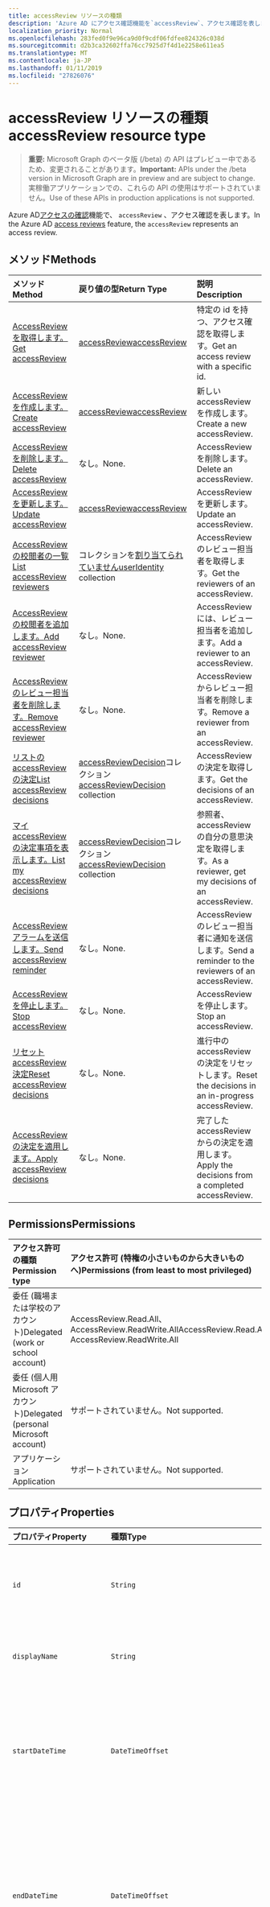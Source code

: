 ```yaml
---
title: accessReview リソースの種類
description: 'Azure AD にアクセス確認機能を`accessReview`、アクセス確認を表します。  '
localization_priority: Normal
ms.openlocfilehash: 283fed0f9e96ca9d0f9cdf06fdfee824326c038d
ms.sourcegitcommit: d2b3ca32602ffa76cc7925d7f4d1e2258e611ea5
ms.translationtype: MT
ms.contentlocale: ja-JP
ms.lasthandoff: 01/11/2019
ms.locfileid: "27826076"
---
```

# <a name="accessreview-resource-type"></a><span data-ttu-id="ac5d2-103">accessReview リソースの種類</span><span class="sxs-lookup"><span data-stu-id="ac5d2-103">accessReview resource type</span></span>

> <span data-ttu-id="ac5d2-104">**重要:** Microsoft Graph のベータ版 (/beta) の API はプレビュー中であるため、変更されることがあります。</span><span class="sxs-lookup"><span data-stu-id="ac5d2-104">**Important:** APIs under the /beta version in Microsoft Graph are in preview and are subject to change.</span></span> <span data-ttu-id="ac5d2-105">実稼働アプリケーションでの、これらの API の使用はサポートされていません。</span><span class="sxs-lookup"><span data-stu-id="ac5d2-105">Use of these APIs in production applications is not supported.</span></span>

<span data-ttu-id="ac5d2-106">Azure AD[アクセスの確認](accessreviews-root.md)機能で、 `accessReview` 、アクセス確認を表します。</span><span class="sxs-lookup"><span data-stu-id="ac5d2-106">In the Azure AD [access reviews](accessreviews-root.md) feature, the `accessReview` represents an access review.</span></span>  


## <a name="methods"></a><span data-ttu-id="ac5d2-107">メソッド</span><span class="sxs-lookup"><span data-stu-id="ac5d2-107">Methods</span></span>

| <span data-ttu-id="ac5d2-108">メソッド</span><span class="sxs-lookup"><span data-stu-id="ac5d2-108">Method</span></span>           | <span data-ttu-id="ac5d2-109">戻り値の型</span><span class="sxs-lookup"><span data-stu-id="ac5d2-109">Return Type</span></span>    |<span data-ttu-id="ac5d2-110">説明</span><span class="sxs-lookup"><span data-stu-id="ac5d2-110">Description</span></span>|
|:---------------|:--------|:----------|
|[<span data-ttu-id="ac5d2-111">AccessReview を取得します。</span><span class="sxs-lookup"><span data-stu-id="ac5d2-111">Get accessReview</span></span>](../api/accessreview-get.md) |   [<span data-ttu-id="ac5d2-112">accessReview</span><span class="sxs-lookup"><span data-stu-id="ac5d2-112">accessReview</span></span>](accessreview.md) |   <span data-ttu-id="ac5d2-113">特定の id を持つ、アクセス確認を取得します。</span><span class="sxs-lookup"><span data-stu-id="ac5d2-113">Get an access review with a specific id.</span></span> |
|[<span data-ttu-id="ac5d2-114">AccessReview を作成します。</span><span class="sxs-lookup"><span data-stu-id="ac5d2-114">Create accessReview</span></span>](../api/accessreview-create.md) | [<span data-ttu-id="ac5d2-115">accessReview</span><span class="sxs-lookup"><span data-stu-id="ac5d2-115">accessReview</span></span>](accessreview.md) |   <span data-ttu-id="ac5d2-116">新しい accessReview を作成します。</span><span class="sxs-lookup"><span data-stu-id="ac5d2-116">Create a new accessReview.</span></span> |
|[<span data-ttu-id="ac5d2-117">AccessReview を削除します。</span><span class="sxs-lookup"><span data-stu-id="ac5d2-117">Delete accessReview</span></span>](../api/accessreview-delete.md) | <span data-ttu-id="ac5d2-118">なし。</span><span class="sxs-lookup"><span data-stu-id="ac5d2-118">None.</span></span>   | <span data-ttu-id="ac5d2-119">AccessReview を削除します。</span><span class="sxs-lookup"><span data-stu-id="ac5d2-119">Delete an accessReview.</span></span> |
|[<span data-ttu-id="ac5d2-120">AccessReview を更新します。</span><span class="sxs-lookup"><span data-stu-id="ac5d2-120">Update accessReview</span></span>](../api/accessreview-update.md) | [<span data-ttu-id="ac5d2-121">accessReview</span><span class="sxs-lookup"><span data-stu-id="ac5d2-121">accessReview</span></span>](accessreview.md) | <span data-ttu-id="ac5d2-122">AccessReview を更新します。</span><span class="sxs-lookup"><span data-stu-id="ac5d2-122">Update an accessReview.</span></span> |
|[<span data-ttu-id="ac5d2-123">AccessReview の校閲者の一覧</span><span class="sxs-lookup"><span data-stu-id="ac5d2-123">List accessReview reviewers</span></span>](../api/accessreview-listreviewers.md) |      <span data-ttu-id="ac5d2-124">コレクションを[割り当てられていません](useridentity.md)</span><span class="sxs-lookup"><span data-stu-id="ac5d2-124">[userIdentity](useridentity.md) collection</span></span>| <span data-ttu-id="ac5d2-125">AccessReview のレビュー担当者を取得します。</span><span class="sxs-lookup"><span data-stu-id="ac5d2-125">Get the reviewers of an accessReview.</span></span> |
|[<span data-ttu-id="ac5d2-126">AccessReview の校閲者を追加します。</span><span class="sxs-lookup"><span data-stu-id="ac5d2-126">Add accessReview reviewer</span></span>](../api/accessreview-addreviewer.md) |      <span data-ttu-id="ac5d2-127">なし。</span><span class="sxs-lookup"><span data-stu-id="ac5d2-127">None.</span></span>   |   <span data-ttu-id="ac5d2-128">AccessReview には、レビュー担当者を追加します。</span><span class="sxs-lookup"><span data-stu-id="ac5d2-128">Add a reviewer to an accessReview.</span></span> |
|[<span data-ttu-id="ac5d2-129">AccessReview のレビュー担当者を削除します。</span><span class="sxs-lookup"><span data-stu-id="ac5d2-129">Remove accessReview reviewer</span></span>](../api/accessreview-removereviewer.md) | <span data-ttu-id="ac5d2-130">なし。</span><span class="sxs-lookup"><span data-stu-id="ac5d2-130">None.</span></span>  |   <span data-ttu-id="ac5d2-131">AccessReview からレビュー担当者を削除します。</span><span class="sxs-lookup"><span data-stu-id="ac5d2-131">Remove a reviewer from an accessReview.</span></span> |
|[<span data-ttu-id="ac5d2-132">リストの accessReview の決定</span><span class="sxs-lookup"><span data-stu-id="ac5d2-132">List accessReview decisions</span></span>](../api/accessreview-listdecisions.md) |      <span data-ttu-id="ac5d2-133">[accessReviewDecision](accessreviewdecision.md)コレクション</span><span class="sxs-lookup"><span data-stu-id="ac5d2-133">[accessReviewDecision](accessreviewdecision.md) collection</span></span>| <span data-ttu-id="ac5d2-134">AccessReview の決定を取得します。</span><span class="sxs-lookup"><span data-stu-id="ac5d2-134">Get the decisions of an accessReview.</span></span>|
|[<span data-ttu-id="ac5d2-135">マイ accessReview の決定事項を表示します。</span><span class="sxs-lookup"><span data-stu-id="ac5d2-135">List my accessReview decisions</span></span>](../api/accessreview-listmydecisions.md) |     <span data-ttu-id="ac5d2-136">[accessReviewDecision](accessreviewdecision.md)コレクション</span><span class="sxs-lookup"><span data-stu-id="ac5d2-136">[accessReviewDecision](accessreviewdecision.md) collection</span></span>| <span data-ttu-id="ac5d2-137">参照者、accessReview の自分の意思決定を取得します。</span><span class="sxs-lookup"><span data-stu-id="ac5d2-137">As a reviewer, get my decisions of an accessReview.</span></span>|
|[<span data-ttu-id="ac5d2-138">AccessReview アラームを送信します。</span><span class="sxs-lookup"><span data-stu-id="ac5d2-138">Send accessReview reminder</span></span>](../api/accessreview-sendreminder.md) |        <span data-ttu-id="ac5d2-139">なし。</span><span class="sxs-lookup"><span data-stu-id="ac5d2-139">None.</span></span>   |   <span data-ttu-id="ac5d2-140">AccessReview のレビュー担当者に通知を送信します。</span><span class="sxs-lookup"><span data-stu-id="ac5d2-140">Send a reminder to the reviewers of an accessReview.</span></span> |
|[<span data-ttu-id="ac5d2-141">AccessReview を停止します。</span><span class="sxs-lookup"><span data-stu-id="ac5d2-141">Stop accessReview</span></span>](../api/accessreview-stop.md) |     <span data-ttu-id="ac5d2-142">なし。</span><span class="sxs-lookup"><span data-stu-id="ac5d2-142">None.</span></span>   |   <span data-ttu-id="ac5d2-143">AccessReview を停止します。</span><span class="sxs-lookup"><span data-stu-id="ac5d2-143">Stop an accessReview.</span></span> |
|[<span data-ttu-id="ac5d2-144">リセット accessReview 決定</span><span class="sxs-lookup"><span data-stu-id="ac5d2-144">Reset accessReview decisions</span></span>](../api/accessreview-reset.md) |     <span data-ttu-id="ac5d2-145">なし。</span><span class="sxs-lookup"><span data-stu-id="ac5d2-145">None.</span></span>   |   <span data-ttu-id="ac5d2-146">進行中の accessReview の決定をリセットします。</span><span class="sxs-lookup"><span data-stu-id="ac5d2-146">Reset the decisions in an in-progress accessReview.</span></span>|
|[<span data-ttu-id="ac5d2-147">AccessReview の決定を適用します。</span><span class="sxs-lookup"><span data-stu-id="ac5d2-147">Apply accessReview decisions</span></span>](../api/accessreview-apply.md) |     <span data-ttu-id="ac5d2-148">なし。</span><span class="sxs-lookup"><span data-stu-id="ac5d2-148">None.</span></span>   |   <span data-ttu-id="ac5d2-149">完了した accessReview からの決定を適用します。</span><span class="sxs-lookup"><span data-stu-id="ac5d2-149">Apply the decisions from a completed accessReview.</span></span>|

## <a name="permissions"></a><span data-ttu-id="ac5d2-150">Permissions</span><span class="sxs-lookup"><span data-stu-id="ac5d2-150">Permissions</span></span>

|<span data-ttu-id="ac5d2-151">アクセス許可の種類</span><span class="sxs-lookup"><span data-stu-id="ac5d2-151">Permission type</span></span>                        | <span data-ttu-id="ac5d2-152">アクセス許可 (特権の小さいものから大きいものへ)</span><span class="sxs-lookup"><span data-stu-id="ac5d2-152">Permissions (from least to most privileged)</span></span>              |
|:--------------------------------------|:---------------------------------------------------------|
|<span data-ttu-id="ac5d2-153">委任 (職場または学校のアカウント)</span><span class="sxs-lookup"><span data-stu-id="ac5d2-153">Delegated (work or school account)</span></span>     | <span data-ttu-id="ac5d2-154">AccessReview.Read.All、AccessReview.ReadWrite.All</span><span class="sxs-lookup"><span data-stu-id="ac5d2-154">AccessReview.Read.All, AccessReview.ReadWrite.All</span></span> |
|<span data-ttu-id="ac5d2-155">委任 (個人用 Microsoft アカウント)</span><span class="sxs-lookup"><span data-stu-id="ac5d2-155">Delegated (personal Microsoft account)</span></span> | <span data-ttu-id="ac5d2-156">サポートされていません。</span><span class="sxs-lookup"><span data-stu-id="ac5d2-156">Not supported.</span></span> |
|<span data-ttu-id="ac5d2-157">アプリケーション</span><span class="sxs-lookup"><span data-stu-id="ac5d2-157">Application</span></span>                            | <span data-ttu-id="ac5d2-158">サポートされていません。</span><span class="sxs-lookup"><span data-stu-id="ac5d2-158">Not supported.</span></span> |


## <a name="properties"></a><span data-ttu-id="ac5d2-159">プロパティ</span><span class="sxs-lookup"><span data-stu-id="ac5d2-159">Properties</span></span>
| <span data-ttu-id="ac5d2-160">プロパティ</span><span class="sxs-lookup"><span data-stu-id="ac5d2-160">Property</span></span>     | <span data-ttu-id="ac5d2-161">種類</span><span class="sxs-lookup"><span data-stu-id="ac5d2-161">Type</span></span>   |<span data-ttu-id="ac5d2-162">説明</span><span class="sxs-lookup"><span data-stu-id="ac5d2-162">Description</span></span>|
|:---------------|:--------|:----------|
| `id`                      |`String`                                                        | <span data-ttu-id="ac5d2-163">機能に割り当てられた一意の識別子アクセス レビューします。</span><span class="sxs-lookup"><span data-stu-id="ac5d2-163">The feature-assigned unique identifier of an access review.</span></span> |
| `displayName`             |`String`                                                        | <span data-ttu-id="ac5d2-164">アクセス確認の名前です。</span><span class="sxs-lookup"><span data-stu-id="ac5d2-164">The access review name.</span></span> <span data-ttu-id="ac5d2-165">必要なを作成します。</span><span class="sxs-lookup"><span data-stu-id="ac5d2-165">Required on create.</span></span> |
| `startDateTime`           |`DateTimeOffset`                                                | <span data-ttu-id="ac5d2-166">日付と時刻と、レビューを開始する予定です。</span><span class="sxs-lookup"><span data-stu-id="ac5d2-166">The DateTime when the review is scheduled to be start.</span></span>  <span data-ttu-id="ac5d2-167">将来の日付可能性があります。</span><span class="sxs-lookup"><span data-stu-id="ac5d2-167">This could be a date in the future.</span></span>  <span data-ttu-id="ac5d2-168">必要なを作成します。</span><span class="sxs-lookup"><span data-stu-id="ac5d2-168">Required on create.</span></span> |
| `endDateTime`             |`DateTimeOffset`                                                | <span data-ttu-id="ac5d2-169">レビューの終了がスケジュールされているときの日時。</span><span class="sxs-lookup"><span data-stu-id="ac5d2-169">The DateTime when the review is scheduled to end.</span></span> <span data-ttu-id="ac5d2-170">これは、少なくとも 1 つの日を開始日より後でなければなりません。</span><span class="sxs-lookup"><span data-stu-id="ac5d2-170">This must be at least one day later than the start date.</span></span>  <span data-ttu-id="ac5d2-171">必要なを作成します。</span><span class="sxs-lookup"><span data-stu-id="ac5d2-171">Required on create.</span></span> |
| `status`                  |`String`                                                        | <span data-ttu-id="ac5d2-172">この読み取り専用フィールドは、accessReview の現在の状態を指定します。</span><span class="sxs-lookup"><span data-stu-id="ac5d2-172">This read-only field specifies the current status of an accessReview.</span></span> <span data-ttu-id="ac5d2-173">標準的な状態には、 `Initializing`、 `NotStarted`、 `Starting`、`InProgress`、 `Completing`、 `Completed`、`AutoReviewing`と`AutoReviewed`。</span><span class="sxs-lookup"><span data-stu-id="ac5d2-173">The typical states include `Initializing`, `NotStarted`, `Starting`,`InProgress`, `Completing`, `Completed`, `AutoReviewing`, and `AutoReviewed`.</span></span> |
| `description`             |`String`                                                        | <span data-ttu-id="ac5d2-174">アクセス レビュー作成者は、校閲者を表示して説明します。</span><span class="sxs-lookup"><span data-stu-id="ac5d2-174">The description provided by the access review creator, to show to the reviewers.</span></span> |
| `businessFlowTemplateId`  |`String`                                                        | <span data-ttu-id="ac5d2-175">業務フローのテンプレートの識別子です。</span><span class="sxs-lookup"><span data-stu-id="ac5d2-175">The business flow template identifier.</span></span> <span data-ttu-id="ac5d2-176">必要なを作成します。</span><span class="sxs-lookup"><span data-stu-id="ac5d2-176">Required on create.</span></span> |
| `reviewerType`            |`String`                                                        | <span data-ttu-id="ac5d2-177">関連付けの種類、対象のオブジェクトのいずれかの校閲者の`self`、`delegate`または`entityOwners`。</span><span class="sxs-lookup"><span data-stu-id="ac5d2-177">The relationship type of reviewer to the target object, one of `self`, `delegate` or `entityOwners`.</span></span> <span data-ttu-id="ac5d2-178">必要なを作成します。</span><span class="sxs-lookup"><span data-stu-id="ac5d2-178">Required on create.</span></span> | 
| `createdBy`               |[<span data-ttu-id="ac5d2-179">割り当てられていません</span><span class="sxs-lookup"><span data-stu-id="ac5d2-179">userIdentity</span></span>](useridentity.md)                                 | <span data-ttu-id="ac5d2-180">このレビューを作成したユーザー。</span><span class="sxs-lookup"><span data-stu-id="ac5d2-180">The user who created this review.</span></span> |
| `reviewedEntity`          |`microsoft.graph.identity`                                      | <span data-ttu-id="ac5d2-181">アクセス権を確認するオブジェクトは、アクセス権限の割り当て、グループへのユーザーのメンバーシップ、またはアプリケーションへのユーザーの割り当てなどのこと。</span><span class="sxs-lookup"><span data-stu-id="ac5d2-181">The object for which the access reviews is of the access rights assignments, such as the memberships of users to a group or assignments of users to an application.</span></span> <span data-ttu-id="ac5d2-182">必要なを作成します。</span><span class="sxs-lookup"><span data-stu-id="ac5d2-182">Required on create.</span></span> | 
| `settings`                |`microsoft.graph.accessReviewSettings`             | <span data-ttu-id="ac5d2-183">AccessReview の設定は、以下の種類の定義を参照してください。</span><span class="sxs-lookup"><span data-stu-id="ac5d2-183">The settings of an accessReview, see type definition below.</span></span> |



## <a name="relationships"></a><span data-ttu-id="ac5d2-184">リレーションシップ</span><span class="sxs-lookup"><span data-stu-id="ac5d2-184">Relationships</span></span>




| <span data-ttu-id="ac5d2-185">リレーションシップ</span><span class="sxs-lookup"><span data-stu-id="ac5d2-185">Relationship</span></span> | <span data-ttu-id="ac5d2-186">型</span><span class="sxs-lookup"><span data-stu-id="ac5d2-186">Type</span></span>   |<span data-ttu-id="ac5d2-187">説明</span><span class="sxs-lookup"><span data-stu-id="ac5d2-187">Description</span></span>|
|:---------------|:--------|:----------|
| `reviewers`               |<span data-ttu-id="ac5d2-188">コレクションを[割り当てられていません](useridentity.md)</span><span class="sxs-lookup"><span data-stu-id="ac5d2-188">[userIdentity](useridentity.md) collection</span></span>                     | <span data-ttu-id="ac5d2-189">アクセス レビュー reviewerType 型の場合、アクセス確認などの校閲者のコレクション`delegate`。</span><span class="sxs-lookup"><span data-stu-id="ac5d2-189">The collection of reviewers for an access review, if access review reviewerType is of type `delegate`.</span></span> |
| `decisions`               |<span data-ttu-id="ac5d2-190">[accessReviewDecision](accessreviewdecision.md)コレクション</span><span class="sxs-lookup"><span data-stu-id="ac5d2-190">[accessReviewDecision](accessreviewdecision.md) collection</span></span> | <span data-ttu-id="ac5d2-191">このアクセス確認のための意思決定のコレクションです。</span><span class="sxs-lookup"><span data-stu-id="ac5d2-191">The collection of decisions for this access review.</span></span> |
| `myDecisions`             |<span data-ttu-id="ac5d2-192">[accessReviewDecision](accessreviewdecision.md)コレクション</span><span class="sxs-lookup"><span data-stu-id="ac5d2-192">[accessReviewDecision](accessreviewdecision.md) collection</span></span> | <span data-ttu-id="ac5d2-193">呼び出し元、呼び出し元が、校閲者である場合の意思決定のコレクションです。</span><span class="sxs-lookup"><span data-stu-id="ac5d2-193">The collection of decisions for the caller, if the caller is a reviewer.</span></span> |
| `instances`               |<span data-ttu-id="ac5d2-194">[accessReview](accessreview.md)コレクション</span><span class="sxs-lookup"><span data-stu-id="ac5d2-194">[accessReview](accessreview.md) collection</span></span>         | <span data-ttu-id="ac5d2-195">アクセス レビューのコレクション インスタンスの過去、現在、将来、このオブジェクトが定期的なアクセスの確認である場合。</span><span class="sxs-lookup"><span data-stu-id="ac5d2-195">The collection of access reviews instances past, present and future, if this object is a recurring access review.</span></span> |

<span data-ttu-id="ac5d2-196">オブジェクトに関係があるかどうかは、オブジェクトは、1 回限りのアクセスの確認、一連の定期的なアクセスの確認、または定期的なアクセス確認のインスタンスかどうかによって異なります。</span><span class="sxs-lookup"><span data-stu-id="ac5d2-196">Whether there are relationships present on an object, depend upon whether the object is a one-time access review, the series of a recurring access review, or an instance of a recurring access review.</span></span>

| <span data-ttu-id="ac5d2-197">シナリオ</span><span class="sxs-lookup"><span data-stu-id="ac5d2-197">Scenario</span></span> | <span data-ttu-id="ac5d2-198">校閲者はありますか。</span><span class="sxs-lookup"><span data-stu-id="ac5d2-198">Has reviewers?</span></span> | <span data-ttu-id="ac5d2-199">意思決定と myDecisions を持つでしょうか。</span><span class="sxs-lookup"><span data-stu-id="ac5d2-199">Has decisions and myDecisions?</span></span> | <span data-ttu-id="ac5d2-200">インスタンスが存在するか。</span><span class="sxs-lookup"><span data-stu-id="ac5d2-200">Has instances?</span></span> |
|:---------|:---------------|:---------------|:---------------|
|<span data-ttu-id="ac5d2-201">1 回限りのアクセスの確認</span><span class="sxs-lookup"><span data-stu-id="ac5d2-201">One-time access review</span></span>|<span data-ttu-id="ac5d2-202">はい</span><span class="sxs-lookup"><span data-stu-id="ac5d2-202">Yes</span></span> | <span data-ttu-id="ac5d2-203">開始後、[はい]</span><span class="sxs-lookup"><span data-stu-id="ac5d2-203">Yes, once started</span></span> | <span data-ttu-id="ac5d2-204">いいえ</span><span class="sxs-lookup"><span data-stu-id="ac5d2-204">No</span></span> |
| <span data-ttu-id="ac5d2-205">定期的なアクセスの確認</span><span class="sxs-lookup"><span data-stu-id="ac5d2-205">Recurring access review</span></span> | <span data-ttu-id="ac5d2-206">はい</span><span class="sxs-lookup"><span data-stu-id="ac5d2-206">Yes</span></span> | <span data-ttu-id="ac5d2-207">いいえ</span><span class="sxs-lookup"><span data-stu-id="ac5d2-207">No</span></span> | <span data-ttu-id="ac5d2-208">はい</span><span class="sxs-lookup"><span data-stu-id="ac5d2-208">Yes</span></span> |
| <span data-ttu-id="ac5d2-209">インスタンスの定期的なアクセスの確認</span><span class="sxs-lookup"><span data-stu-id="ac5d2-209">Instance of a recurring access review</span></span> | <span data-ttu-id="ac5d2-210">はい</span><span class="sxs-lookup"><span data-stu-id="ac5d2-210">Yes</span></span> | <span data-ttu-id="ac5d2-211">開始後、[はい]</span><span class="sxs-lookup"><span data-stu-id="ac5d2-211">Yes, once started</span></span> | <span data-ttu-id="ac5d2-212">いいえ</span><span class="sxs-lookup"><span data-stu-id="ac5d2-212">No</span></span> |

## <a name="json-representation"></a><span data-ttu-id="ac5d2-213">JSON 表記</span><span class="sxs-lookup"><span data-stu-id="ac5d2-213">JSON representation</span></span>

<span data-ttu-id="ac5d2-214">以下は、リソースの JSON 表記です。</span><span class="sxs-lookup"><span data-stu-id="ac5d2-214">Here is a JSON representation of the resource.</span></span>

<!-- {
  "blockType": "resource",
  "optionalProperties": [

  ],
  "@odata.type": "microsoft.graph.accessReview"
}-->

```json
{
 "id": "string (identifier)",
 "displayName": "string",
 "startDateTime": "string (timestamp)",
 "endDateTime": "string (timestamp)",
 "status": "string",
 "description": "string",
 "businessFlowTemplateId": "string (identifier)",
 "reviewerType": "string",
 "createdBy": "microsoft.graph.userIdentity",
 "reviewedEntity": "microsoft.graph.identity",
 "settings": "microsoft.graph.accessReviewSettings",
 "reviewers": "Collection(microsoft.graph.userIdentity)"
}

```

## <a name="the-accessreviewsettings-type"></a><span data-ttu-id="ac5d2-215">AccessReviewSettings 型</span><span class="sxs-lookup"><span data-stu-id="ac5d2-215">The accessReviewSettings type</span></span>

<span data-ttu-id="ac5d2-216">`accessReviewSettings` 、アクセス確認を開始するときに、機能の動作を制御するのには、アクセス確認を作成するときに追加の設定を提供します。</span><span class="sxs-lookup"><span data-stu-id="ac5d2-216">The `accessReviewSettings` provides additional settings when creating an access review, to control the feature behavior when starting an access review.</span></span>  <span data-ttu-id="ac5d2-217">この型には、次のプロパティがあります。</span><span class="sxs-lookup"><span data-stu-id="ac5d2-217">This type has the following properties:</span></span> 

| <span data-ttu-id="ac5d2-218">プロパティ</span><span class="sxs-lookup"><span data-stu-id="ac5d2-218">Property</span></span>                     | <span data-ttu-id="ac5d2-219">種類</span><span class="sxs-lookup"><span data-stu-id="ac5d2-219">Type</span></span>                      | <span data-ttu-id="ac5d2-220">説明</span><span class="sxs-lookup"><span data-stu-id="ac5d2-220">Description</span></span> |
| :--------------------------- | :------------------------ | :---------- |
| `mailNotificationsEnabled`|`Boolean`                | <span data-ttu-id="ac5d2-221">校閲者とレビュー作成者にメールの送信が有効になっているかどうかを示すフラグです。</span><span class="sxs-lookup"><span data-stu-id="ac5d2-221">Flag to indicate whether sending mails to reviewers and the review creator is enabled.</span></span>                |
| `remindersEnabled`|`Boolean`       | <span data-ttu-id="ac5d2-222">校閲者に送信の通知メールが有効になっているかどうかを示すフラグです。</span><span class="sxs-lookup"><span data-stu-id="ac5d2-222">Flag to indicate whether sending reminder emails to reviewers are enabled.</span></span>       |
| `justificationRequiredOnApproval`|`Boolean` | <span data-ttu-id="ac5d2-223">校閲者がアクセスを確認するときに妥当性を提供するために必要かどうかを示すためにフラグを設定します。</span><span class="sxs-lookup"><span data-stu-id="ac5d2-223">Flag to indicate whether reviewers are required to provide a justification when reviewing access.</span></span>|
| `activityDurationInDays`|`Int64` | <span data-ttu-id="ac5d2-224">校閲者を表示するユーザー ・ アクティビティの日数です。</span><span class="sxs-lookup"><span data-stu-id="ac5d2-224">The number of days of user activities to show to reviewers.</span></span> |
| `autoReviewEnabled`|`Boolean` | <span data-ttu-id="ac5d2-225">レビュー担当者が指定されていません 1 つで auto-apply を使用する場合にこの機能が、意思決定を設定するかどうかを示すフラグが有効になります。</span><span class="sxs-lookup"><span data-stu-id="ac5d2-225">Flag to indicate whether the feature should set a decision if the reviewer did not supply one, for use with auto-apply, is enabled.</span></span> |
| `autoReviewSettings`|`microsoft.graph.autoReviewSettings` | <span data-ttu-id="ac5d2-226">方法の詳細設定機能は、以下で説明されている auto-apply で使用するため、レビュー決定を設定する必要があります。</span><span class="sxs-lookup"><span data-stu-id="ac5d2-226">Detailed settings for how the feature should set the review decision, for use with auto-apply, described below.</span></span> |
| `recurrenceSettings`|`microsoft.graph.accessReviewRecurrenceSettings` | <span data-ttu-id="ac5d2-227">定期的なアイテムを以下に示す詳細な設定です。</span><span class="sxs-lookup"><span data-stu-id="ac5d2-227">Detailed settings for recurrence, described below.</span></span> |
| `autoApplyReviewResultsEnabled`|`Boolean` | <span data-ttu-id="ac5d2-228">示すかどうかの自動適用機能により、ターゲット オブジェクトのアクセス リソースを自動的に変更が有効になっています。</span><span class="sxs-lookup"><span data-stu-id="ac5d2-228">Flag to indicate whether auto-apply capability, to automatically change the target object access resource, is enabled.</span></span>  <span data-ttu-id="ac5d2-229">有効でない場合は、アクセス確認が完了した後、ユーザーは後アクセス レビューの変更を適用する必要があります。</span><span class="sxs-lookup"><span data-stu-id="ac5d2-229">If not enabled, a user must subsequently apply the change of the access review after the access review is completed.</span></span> |
| `accessRecommendationsEnabled`|`Boolean` | <span data-ttu-id="ac5d2-230">校閲者への推奨事項を表示が有効になっているかどうかを示すフラグです。</span><span class="sxs-lookup"><span data-stu-id="ac5d2-230">Flag to indicate whether showing recommendations to reviewers is enabled.</span></span> |



## <a name="the-autoreviewsettings-type"></a><span data-ttu-id="ac5d2-231">AutoReviewSettings 型</span><span class="sxs-lookup"><span data-stu-id="ac5d2-231">The autoReviewSettings type</span></span>

<span data-ttu-id="ac5d2-232">`autoReviewSettings`が組み込まれて、アクセス設定の確認、および、アクセス確認が完了したときに、機能の動作を指定します。</span><span class="sxs-lookup"><span data-stu-id="ac5d2-232">The `autoReviewSettings` is embedded within the access review settings, and specifies the behavior for the feature when an access review completes.</span></span>  <span data-ttu-id="ac5d2-233">型が 1 つのプロパティを持つ`notReviewedResult`。</span><span class="sxs-lookup"><span data-stu-id="ac5d2-233">The type has one property, `notReviewedResult`.</span></span>

| <span data-ttu-id="ac5d2-234">プロパティ</span><span class="sxs-lookup"><span data-stu-id="ac5d2-234">Property</span></span>                     | <span data-ttu-id="ac5d2-235">種類</span><span class="sxs-lookup"><span data-stu-id="ac5d2-235">Type</span></span>     | <span data-ttu-id="ac5d2-236">説明</span><span class="sxs-lookup"><span data-stu-id="ac5d2-236">Description</span></span>                          |
| :--------------------------- | :------  | :----------                          |
| `notReviewedResult`          |`String`  | <span data-ttu-id="ac5d2-237">`Approve`、`Deny`、`Recommendation` のいずれかでなければなりません。</span><span class="sxs-lookup"><span data-stu-id="ac5d2-237">Must be one of `Approve`, `Deny`, or `Recommendation`.</span></span> |


## <a name="the-accessreviewrecurrencesettings-type"></a><span data-ttu-id="ac5d2-238">AccessReviewRecurrenceSettings 型</span><span class="sxs-lookup"><span data-stu-id="ac5d2-238">The accessReviewRecurrenceSettings type</span></span>

<span data-ttu-id="ac5d2-239">`accessReviewRecurrenceSettings` 、アクセス設定の確認、内で埋め込まれ、アクセス確認が定期的に繰り返されることを指定します。</span><span class="sxs-lookup"><span data-stu-id="ac5d2-239">The `accessReviewRecurrenceSettings` is embedded within the access review settings, and specifies that the access review recurs at regular intervals.</span></span>  <span data-ttu-id="ac5d2-240">この型には、次のプロパティがあります。</span><span class="sxs-lookup"><span data-stu-id="ac5d2-240">This type has the following properties:</span></span>

| <span data-ttu-id="ac5d2-241">プロパティ</span><span class="sxs-lookup"><span data-stu-id="ac5d2-241">Property</span></span>                     | <span data-ttu-id="ac5d2-242">種類</span><span class="sxs-lookup"><span data-stu-id="ac5d2-242">Type</span></span>                                                                                                          | <span data-ttu-id="ac5d2-243">説明</span><span class="sxs-lookup"><span data-stu-id="ac5d2-243">Description</span></span> |
| :--------------------------- | :------------------------------------------------------------------------------------------------------------ | :---------- |
| `recurrenceType`|`String`    | <span data-ttu-id="ac5d2-244">1 つである必要があります、定期的な間隔の`onetime`、 `weekly`、 `monthly`、`quarterly`または`annual`。</span><span class="sxs-lookup"><span data-stu-id="ac5d2-244">The recurrence interval, which must be one of `onetime`, `weekly`, `monthly`, `quarterly` or `annual`.</span></span>                                                                   |
| `recurrenceEndType`|`String` | <span data-ttu-id="ac5d2-245">どのように、定期的なアイテムは終了します。</span><span class="sxs-lookup"><span data-stu-id="ac5d2-245">How the recurrence will end.</span></span> <span data-ttu-id="ac5d2-246">いずれかのことができます`Never`、定期的な予定の系列の明示的な終了が行われない`Endby`、定期的なアイテムを特定の日付に終了して`occurrences`、レビューのインスタンスの特定の数を完了した後に、シリーズを終了します。</span><span class="sxs-lookup"><span data-stu-id="ac5d2-246">It can be one of `Never`,that there is no explicit end of the recurrence series, `Endby`, that the recurrence ends at a certain date, and `occurrences`, that the series ends after certain number of instances of the review have completed.</span></span> |
| `durationInDays`|`Int32`     | <span data-ttu-id="ac5d2-247">定期的な予定の日の期間です。</span><span class="sxs-lookup"><span data-stu-id="ac5d2-247">The duration in days for recurrence.</span></span>                                                                              |
| `recurrenceCount`|`Int32`    | <span data-ttu-id="ac5d2-248">反復数場合の値`recurrenceEndType`、 `occurrences`。</span><span class="sxs-lookup"><span data-stu-id="ac5d2-248">The count of recurrences, if the value of `recurrenceEndType` is `occurrences`.</span></span>                                                        |



<!-- {
  "type": "#page.annotation",
  "description": "accessReview resource",
  "keywords": "",
  "section": "documentation",
  "tocPath": ""
}-->
